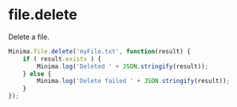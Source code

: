 # file.delete

Delete a file.

```js
Minima.file.delete('myFile.txt', function(result) {
    if ( result.exists ) {
        Minima.log('Deleted ' + JSON.stringify(result));
    } else {
        Minima.log('Delete failed ' + JSON.stringify(result));
    }
});
```
